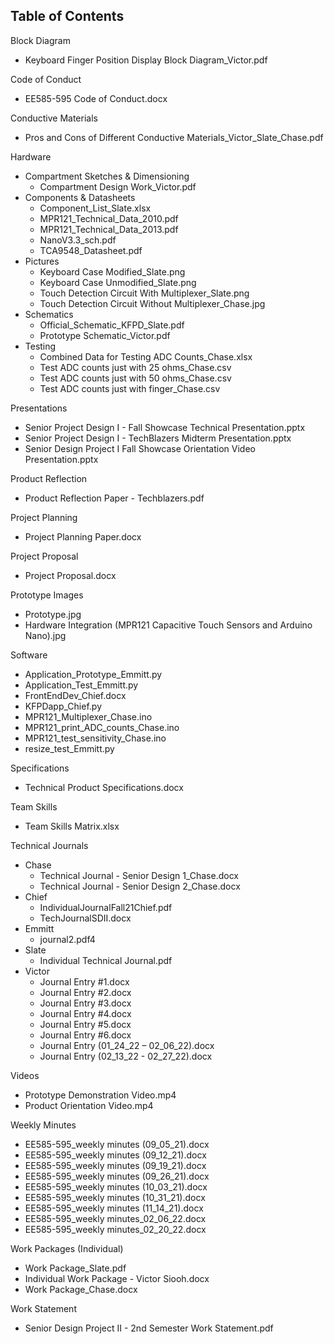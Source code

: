 ## Table of Contents

Block Diagram

- Keyboard Finger Position Display Block Diagram\_Victor.pdf

Code of Conduct

- EE585-595 Code of Conduct.docx

Conductive Materials

- Pros and Cons of Different Conductive Materials_Victor_Slate_Chase.pdf

Hardware

- Compartment Sketches &amp; Dimensioning
  - Compartment Design Work\_Victor.pdf
- Components &amp; Datasheets
  - Component_List_Slate.xlsx
  - MPR121\_Technical\_Data\_2010.pdf
  - MPR121\_Technical\_Data\_2013.pdf
  - NanoV3.3\_sch.pdf
  - TCA9548\_Datasheet.pdf
- Pictures
  - Keyboard Case Modified_Slate.png
  - Keyboard Case Unmodified_Slate.png
  - Touch Detection Circuit With Multiplexer_Slate.png
  - Touch Detection Circuit Without Multiplexer_Chase.jpg
- Schematics
  - Official\_Schematic\_KFPD\_Slate.pdf
  - Prototype Schematic\_Victor.pdf
- Testing
  - Combined Data for Testing ADC Counts\_Chase.xlsx
  - Test ADC counts just with 25 ohms\_Chase.csv
  - Test ADC counts just with 50 ohms\_Chase.csv
  - Test ADC counts just with finger\_Chase.csv

Presentations

- Senior Project Design I - Fall Showcase Technical Presentation.pptx
- Senior Project Design I - TechBlazers Midterm Presentation.pptx
- Senior Design Project I Fall Showcase Orientation Video Presentation.pptx

Product Reflection

- Product Reflection Paper - Techblazers.pdf

Project Planning

- Project Planning Paper.docx

Project Proposal

- Project Proposal.docx

Prototype Images

- Prototype.jpg
- Hardware Integration (MPR121 Capacitive Touch Sensors and Arduino Nano).jpg

Software

- Application\_Prototype\_Emmitt.py
- Application\_Test\_Emmitt.py
- FrontEndDev\_Chief.docx
- KFPDapp\_Chief.py
- MPR121\_Multiplexer\_Chase.ino
- MPR121\_print\_ADC\_counts\_Chase.ino
- MPR121\_test\_sensitivity\_Chase.ino
- resize\_test\_Emmitt.py

Specifications

- Technical Product Specifications.docx

Team Skills

- Team Skills Matrix.xlsx

Technical Journals

- Chase
  - Technical Journal - Senior Design 1\_Chase.docx
  - Technical Journal - Senior Design 2\_Chase.docx
- Chief
  - IndividualJournalFall21Chief.pdf
  - TechJournalSDII.docx
- Emmitt
  - journal2.pdf4
- Slate
  - Individual Technical Journal.pdf
- Victor
  - Journal Entry #1.docx
  - Journal Entry #2.docx
  - Journal Entry #3.docx
  - Journal Entry #4.docx
  - Journal Entry #5.docx
  - Journal Entry #6.docx
  - Journal Entry (01_24_22 – 02_06_22).docx
  - Journal Entry (02_13_22 - 02_27_22).docx

Videos
  - Prototype Demonstration Video.mp4
  - Product Orientation Video.mp4

Weekly Minutes
  - EE585-595\_weekly minutes (09\_05\_21).docx
  - EE585-595\_weekly minutes (09\_12\_21).docx
  - EE585-595\_weekly minutes (09\_19\_21).docx
  - EE585-595\_weekly minutes (09\_26\_21).docx
  - EE585-595\_weekly minutes (10\_03\_21).docx
  - EE585-595\_weekly minutes (10\_31\_21).docx
  - EE585-595\_weekly minutes (11\_14\_21).docx
  - EE585-595_weekly minutes_02_06_22.docx
  - EE585-595_weekly minutes_02_20_22.docx

Work Packages (Individual)
  - Work Package_Slate.pdf
  - Individual Work Package - Victor Siooh.docx
  - Work Package_Chase.docx

Work Statement
  - Senior Design Project II - 2nd Semester Work Statement.pdf
